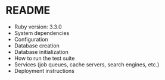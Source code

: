 # README

* Ruby version: 3.3.0
* System dependencies
* Configuration
* Database creation
* Database initialization
* How to run the test suite
* Services (job queues, cache servers, search engines, etc.)
* Deployment instructions
